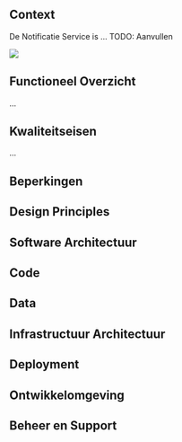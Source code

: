 ## Context

De Notificatie Service is ... TODO: Aanvullen

![](embed:NotificatieServiceContext)

## Functioneel Overzicht

...

## Kwaliteitseisen

...

## Beperkingen

## Design Principles

## Software Architectuur

## Code

## Data

## Infrastructuur Architectuur

## Deployment

## Ontwikkelomgeving

## Beheer en Support
